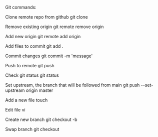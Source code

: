 Git commands:

Clone remote repo from github
git clone <url>

Remove existing origin
git remote remove origin

Add new origin
git remote add origin <new-url>

Add files to commit
git add .

Commit changes
git commit -m 'message'

Push to remote
git push

Check git status
git status

Set upstream, the branch that will be followed from main
git push --set-upstream origin master

Add a new file
touch <new-file-name>

Edit file
vi <file-name>

Create new branch
git checkout -b <branch-name>

Swap branch
git checkout <branch-name>


